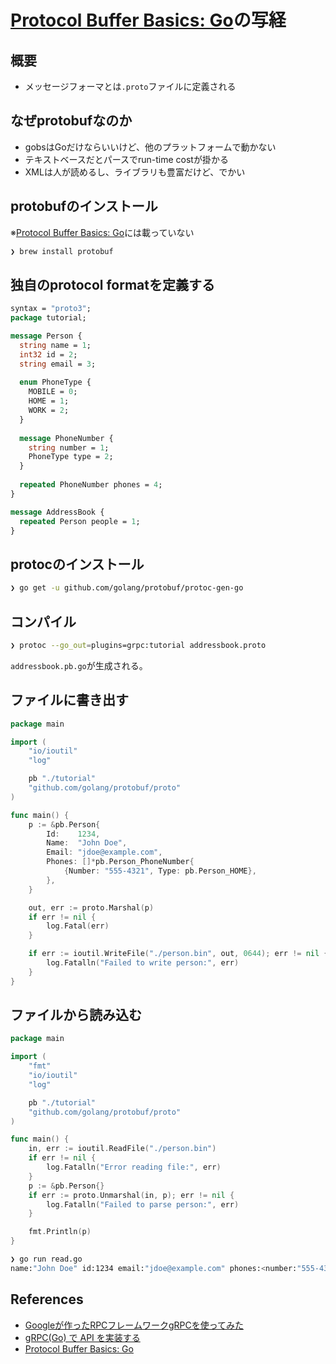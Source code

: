 # [Protocol Buffer Basics: Go](https://developers.google.com/protocol-buffers/docs/gotutorial)の写経

## 概要

* メッセージフォーマとは`.proto`ファイルに定義される

## なぜprotobufなのか

* gobsはGoだけならいいけど、他のプラットフォームで動かない
* テキストベースだとパースでrun-time costが掛かる
* XMLは人が読めるし、ライブラリも豊富だけど、でかい


## protobufのインストール

※[Protocol Buffer Basics: Go](https://developers.google.com/protocol-buffers/docs/gotutorial)には載っていない

```sh
❯ brew install protobuf
```

## 独自のprotocol formatを定義する

```proto
syntax = "proto3";
package tutorial;

message Person {
  string name = 1;
  int32 id = 2;
  string email = 3;
  
  enum PhoneType {
    MOBILE = 0;
    HOME = 1;
    WORK = 2;
  }
  
  message PhoneNumber {
    string number = 1;
    PhoneType type = 2;
  }
  
  repeated PhoneNumber phones = 4;
}

message AddressBook {
  repeated Person people = 1;
}
```

## protocのインストール

```sh
❯ go get -u github.com/golang/protobuf/protoc-gen-go
```

## コンパイル

```sh
❯ protoc --go_out=plugins=grpc:tutorial addressbook.proto
```

`addressbook.pb.go`が生成される。

## ファイルに書き出す

```go
package main

import (
	"io/ioutil"
	"log"

	pb "./tutorial"
	"github.com/golang/protobuf/proto"
)

func main() {
	p := &pb.Person{
		Id:    1234,
		Name:  "John Doe",
		Email: "jdoe@example.com",
		Phones: []*pb.Person_PhoneNumber{
			{Number: "555-4321", Type: pb.Person_HOME},
		},
	}

	out, err := proto.Marshal(p)
	if err != nil {
		log.Fatal(err)
	}

	if err := ioutil.WriteFile("./person.bin", out, 0644); err != nil {
		log.Fatalln("Failed to write person:", err)
	}
}
```

## ファイルから読み込む

```go
package main

import (
	"fmt"
	"io/ioutil"
	"log"

	pb "./tutorial"
	"github.com/golang/protobuf/proto"
)

func main() {
	in, err := ioutil.ReadFile("./person.bin")
	if err != nil {
		log.Fatalln("Error reading file:", err)
	}
	p := &pb.Person{}
	if err := proto.Unmarshal(in, p); err != nil {
		log.Fatalln("Failed to parse person:", err)
	}

	fmt.Println(p)
}
```

```sh
❯ go run read.go
name:"John Doe" id:1234 email:"jdoe@example.com" phones:<number:"555-4321" type:HOME >
```

## References
* [Googleが作ったRPCフレームワークgRPCを使ってみた](https://www.sambaiz.net/article/12/)
* [gRPC(Go) で API を実装する](https://blog.fenrir-inc.com/jp/2016/10/grpc-go.html)
* [Protocol Buffer Basics: Go](https://developers.google.com/protocol-buffers/docs/gotutorial)